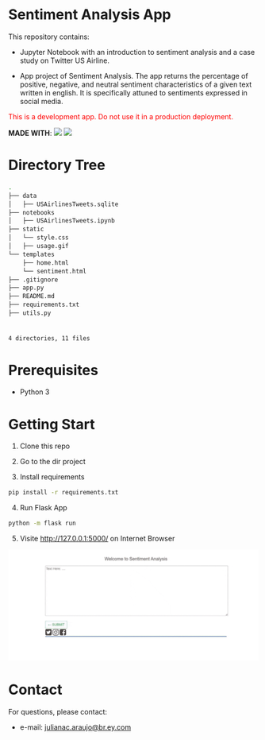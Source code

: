 # Sentiment Analysis App 

This repository contains:

- Jupyter Notebook with an introduction to sentiment analysis and a case study on Twitter US Airline.

- App project of Sentiment Analysis. The app returns the percentage of positive, negative, and neutral sentiment characteristics of a given text written in english. It is specifically attuned to sentiments expressed in social media. 

<span style="color: red;">This is a development app. Do not use it in a production deployment.</span>

**MADE WITH**: 
[![](https://img.shields.io/badge/Python-FFD43B?style=for-the-badge&logo=python&logoColor=blue)]()
[![](https://img.shields.io/badge/Flask-000000?style=for-the-badge&logo=flask&logoColor=white)]()

# Directory Tree

```bash
.
├── data
│   ├── USAirlinesTweets.sqlite
├── notebooks
│   ├── USAirlinesTweets.ipynb
├── static
│   └── style.css
│   ├── usage.gif
└── templates
    ├── home.html
    └── sentiment.html
├── .gitignore
├── app.py
├── README.md
├── requirements.txt
├── utils.py


4 directories, 11 files
```

# Prerequisites

- Python 3

# Getting Start

1. Clone this repo

2. Go to the dir project

3. Install requirements

```bash
pip install -r requirements.txt
```

4. Run Flask App

```bash
python -m flask run
```

5. Visite http://127.0.0.1:5000/ on Internet Browser

![](./static/usage.gif)

# Contact

For questions, please contact:

- e-mail: julianac.araujo@br.ey.com
